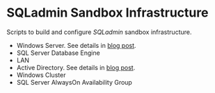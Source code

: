 # SQLadmin Sandbox Infrastructure

Scripts to build and configure _SQLadmin_ sandbox infrastructure.

- Windows Server. See details in [blog post](https://sqladm.blogspot.com/2023/09/sandbox-windows-server-in-vmware.html).
- SQL Server Database Engine
- LAN
- Active Directory. See details in [blog post](https://sqladm.blogspot.com/2018/12/sandbox-active-directory-in-vmware.html).
- Windows Cluster
- SQL Server AlwaysOn Availability Group
